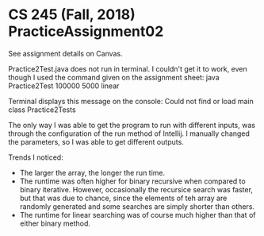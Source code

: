 # CS 245 (Fall, 2018) PracticeAssignment02

See assignment details on Canvas.

Practice2Test.java does not run in terminal. I couldn't get it to work, even though I used the command given on the assignment sheet: java Practice2Test 100000 5000 linear

Terminal displays this message on the console: Could not find or load main class Practice2Tests

The only way I was able to get the program to run with different inputs, was through the configuration of the run method of Intellij. I manually changed the parameters, so I was able to get different outputs.

Trends I noticed:
* The larger the array, the longer the run time.
* The runtime was often higher for binary recursive when compared to binary iterative. However, occasionally the recursice search was faster, but that was due to chance, since the elements of teh array are randomly generated and some searches are simply shorter than others.
* The runtime for linear searching was of course much higher than that of either binary method.
